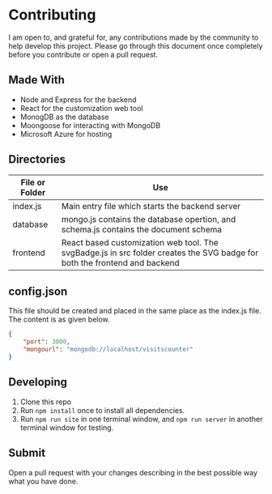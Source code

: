 # Contributing

I am open to, and grateful for, any contributions made by the community to help develop this project. Please go through this document once completely before you contribute or open a pull request.

## Made With

- Node and Express for the backend
- React for the customization web tool
- MonogDB as the database
- Moongoose for interacting with MongoDB
- Microsoft Azure for hosting

## Directories

| **File or Folder** | **Use** |
| --- | --- |
| index.js | Main entry file which starts the backend server |
| database | mongo.js contains the database opertion, and schema.js contains the document schema |
| frontend | React based customization web tool. The svgBadge.js in src folder creates the SVG badge for both the frontend and backend |

## config.json

This file should be created and placed in the same place as the index.js file. The content is as given below.

```json
{
    "port": 3000,
    "mongourl": "mongodb://localhost/visitscounter"
}
```

## Developing

1. Clone this repo
2. Run `npm install` once to install all dependencies.
3. Run `npm run site` in one terminal window, and `npm run server` in another terminal window for testing.

## Submit

Open a pull request with your changes describing in the best possible way what you have done.
